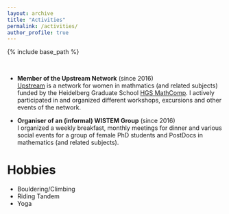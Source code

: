 ```yaml
---
layout: archive
title: "Activities"
permalink: /activities/
author_profile: true
---
```


{% include base_path %}
  
   
&nbsp;  

* __Member of the Upstream Network__ (since 2016)   
[Upstream](http://www.mathcomp.uni-heidelberg.de/programs/upstream/) is a network for women in mathmatics (and related subjects) funded by the Heidelberg Graduate School [HGS MathComp](http://www.mathcomp.uni-heidelberg.de). I actively participated in and organized different workshops, excursions and other events of the network. 

* __Organiser of an (informal) WISTEM Group__ (since 2016)  
I organized a weekly breakfast, monthly meetings for dinner and various social events for a group of female PhD students and PostDocs in mathematics (and related subjects). 


Hobbies
===
* Bouldering/Climbing
* Riding Tandem
* Yoga
